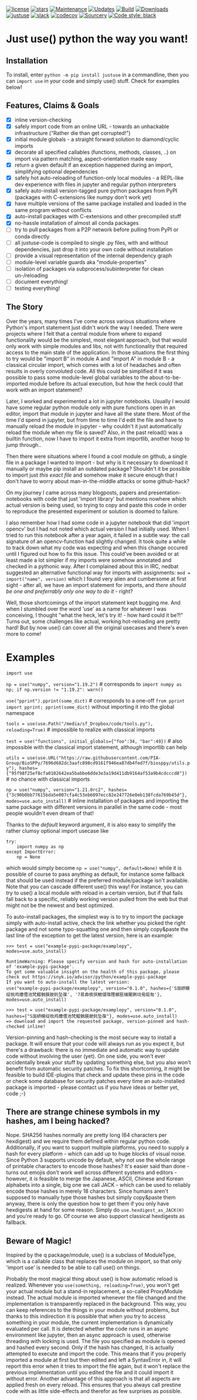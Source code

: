[![license](https://img.shields.io/github/license/amogorkon/justuse)](https://github.com/amogorkon/justuse/blob/master/LICENSE)
[![stars](https://img.shields.io/github/stars/amogorkon/justuse?style=plastic)](https://github.com/amogorkon/justuse/stargazers)
[![Maintenance](https://img.shields.io/badge/Maintained%3F-yes-green.svg)](https://GitHub.com/amogorkon/justuse/graphs/commit-activity)
[![Updates](https://pyup.io/repos/github/amogorkon/justuse/shield.svg)](https://pyup.io/repos/github/amogorkon/justuse/)
[![Build](https://github.com/amogorkon/justuse/actions/workflows/blank.yml/badge.svg?branch=main)](https://github.com/amogorkon/justuse/actions/workflows/blank.yml)
[![Downloads](https://pepy.tech/badge/justuse)](https://pepy.tech/project/justuse)
[![justuse](https://snyk.io/advisor/python/justuse/badge.svg)](https://snyk.io/advisor/python/justuse)
[![slack](https://img.shields.io/badge/slack-@justuse-purple.svg?logo=slack)](https://join.slack.com/t/justuse/shared_invite/zt-tot4bhq9-_qIXBdeiRIfhoMjxu0EhFw)
[![codecov](https://codecov.io/gh/amogorkon/justuse/branch/main/graph/badge.svg?token=ROM5GP7YGV)](https://codecov.io/gh/amogorkon/justuse)
[![Sourcery](https://img.shields.io/badge/Sourcery-enabled-brightgreen)](https://sourcery.ai)
<a href="https://github.com/psf/black"><img alt="Code style: black" src="https://img.shields.io/badge/code%20style-black-000000.svg"></a>

# Just use() python the way you want!

## Installation
To install, enter `python -m pip install justuse` in a commandline, then you can `import use` in your code and simply use() stuff. Check for examples below!

## Features, Claims & Goals

- [x] inline version-checking
- [x] safely import code from an online URL - towards an unhackable infrastructure ("Rather die than get corrupted!")
- [x] initial module globals - a straight forward solution to diamond/cyclic imports
- [x] decorate all specified callables (functions, methods, classes, ..) on import via pattern matching, aspect-orientation made easy
- [x] return a given default if an exception happened during an import, simplifying optional dependencies
- [x] safely hot auto-reloading of function-only local modules - a REPL-like dev experience with files in jupyter and regular python interpreters
- [x] safely auto-install version-tagged pure python packages from PyPI (packages with C-extensions like numpy don't work yet)
- [x] have multiple versions of the same package installed and loaded in the same program without conflicts
- [x] auto-install packages with C-extensions and other precompiled stuff
- [x] no-hassle installation of almost all conda packages
- [ ] try to pull packages from a P2P network before pulling from PyPI or conda directly
- [ ] all justuse-code is compiled to single .py files, with and without dependencies, just drop it into your own code without installation
- [ ] provide a visual representation of the internal dependency graph
- [ ] module-level variable guards aka "module-properties"
- [ ] isolation of packages via subprocess/subinterpreter for clean un-/reloading
- [ ] document everything!
- [ ] testing everything!

## The Story
Over the years, many times I've come across various situations where Python's import statement just didn't work the way I needed.
There were projects where I felt that a central module from where to expand functionality would be the simplest, most elegant approach, but that would only work with simple modules and libs, not with functionality that required access to the main state of the application. In those situations the first thing to try would be "import B" in module A and "import A" in module B - a classical circular import, which comes with a lot of headaches and often results in overly convoluted code. All this could be simplified if it was possible to pass some module-level global variables to the about-to-be-imported module before its actual execution, but how the heck could that work with an import statement?

Later, I worked and experimented a lot in jupyter notebooks. Usually I would have some regular python module only with pure functions open in an editor, import that module in jupyter and have all the state there. Most of the time I'd spend in jupyter, but from time to time I'd edit the file and have to manually reload the module in jupyter - why couldn't it just automatically reload the module when my file is saved? Also, in the past reload() was a builtin function, now I have to import it extra from importlib, another hoop to jump through..

Then there were situations where I found a cool module on github, a single file in a package I wanted to import - but why is it necessary to download it manually or maybe pip install an outdated package? Shouldn't it be possible to import just *this exact file* and somehow make it secure enough that I don't have to worry about man-in-the-middle attacks or some github-hack?

On my journey I came across many blogposts, papers and presentation-notebooks with code that just 'import library' but mentions nowhere which actual version is being used, so  trying to copy and paste this code in order to reproduce the presented experiment or solution is doomed to failure.

I also remember how I had some code in a jupyter notebook that did 'import opencv' but I had not noted which actual version I had initially used. When I tried to run this notebook after a year again, it failed in a subtle way: the call signature of an opencv-function had slightly changed. It took quite a while to track down what my code was expecting and when this change occured until I figured out how to fix this issue. This could've been avoided or at least made a lot simpler if my imports were somehow annotated and checked in a pythonic way. After I complained about this in IRC, nedbat suggested an alternative functional way for imports with assignments: `mod = import("name", version)` which I found very alien and cumbersome at first sight - after all, we have an import statement for imports, and *there should be one and preferrably only one way to do it* - right?

Well, those shortcomings of the import statement kept bugging me. And when I stumbled over the word 'use' as a name for whatever I was conceiving, I thought "what the heck, let's try it! - how hard could it be?!" Turns out, some challenges like actual, working hot-reloading are pretty hard! But by now use() can cover all the original usecases and there's even more to come!

# Examples

 `import use`
 
 `np = use("numpy", version="1.19.2")`  # corresponds to `import numpy as np; if np.version != "1.19.2": warn()`
 
 `use("pprint").pprint(some_dict)`  # corresponds to a one-off `from pprint import pprint; pprint(some_dict)` without importing it into the global namespace
 
 `tools = use(use.Path("/media/sf_Dropbox/code/tools.py"), reloading=True)`  # impossible to realize with classical imports
 
 `test = use("functions", initial_globals={"foo":34, "bar":49})`  # also impossible with the classical import statement, although importlib can help
 
 `utils = use(use.URL("https://raw.githubusercontent.com/PIA-Group/BioSPPy/7696d682dc3aafc898cd9161f946ea87db4fed7f/biosppy/utils.py"),
            hashes={"95f98f25ef8cfa0102642ea5babbe6dde3e3a19d411db9164af53a9b4cdcccd8"})`  # no chance with classical imports
            
 `np = use("numpy", version="1.21.0rc2", hashes={"3c90b0bb77615bda5e007cfa4c53eb6097ecc82e247726e0eb138fcda769b45d"}, modes=use.auto_install)` # inline installation of packages and importing the same package with different versions in parallel in the same code - most people wouldn't even dream of that!

Thanks to the *default* keyword argument, it is also easy to simplify the rather clumsy optional import usecase like

```
try:
    import numpy as np
except ImportError:
    np = None
```
which would simply become
`np = use("numpy", default=None)`
while it is possible of course to pass anything as default, for instance some fallback that should be used instead if the preferred module/package isn't available. Note that you can cascade different use() this way! For instance, you can try to use() a local module with reload in a certain version, but if that fails fall back to a specific, reliably working version pulled from the web but that might not be the newest and best optimized.

To auto-install packages, the simplest way is to try to import the package simply with auto-install active, check the link whether you picked the right package and not some typo-squatting one and then simply copy&paste the last line of the exception to get the latest version, here is an example:

```
>>> test = use("example-pypi-package/examplepy", modes=use.auto_install)

RuntimeWarning: Please specify version and hash for auto-installation of 'example-pypi-package'. 
To get some valuable insight on the health of this package, please check out https://snyk.io/advisor/python/example-pypi-package
If you want to auto-install the latest version: 
use("example-pypi-package/examplepy", version="0.1.0", hashes={'S㵈蛴瞙绽㡃鸡㜖僼池梵鰼䯐朠鉂䤜坠葆', '7易搻倐㺍䚡儙琟陻㿷匦䗯闍脷䇅㫄烶匆'}, modes=use.auto_install)  

>>> test = use("example-pypi-package/examplepy", version="0.1.0", hashes={"S㵈蛴瞙绽㡃鸡㜖僼池梵鰼䯐朠鉂䤜坠葆"}, modes=use.auto_install)
=> download and import the requested package, version-pinned and hash-checked inline!
```
Version-pinning and hash-checking is the most secure way to install a package. It will ensure that your code will always run as you expect it, but there's a drawback: there is no immediate and automatic way to update code without involving the user (yet). On one side, you won't ever accidentally break your stuff by updating something else, but you also won't benefit from automatic security patches. To fix this shortcoming, it might be feasible to build IDE-plugins that check and update these pins in the code or check some database for security patches every time an auto-installed package is imported - please contact us if you have ideas or better yet, code ;-)


## There are strange chinese symbols in my hashes, am I being hacked?
Nope. SHA256 hashes normally are pretty long (64 characters per hexdigest) and we require them defined within regular python code. Additionally, if you want to support multiple platforms, you need to supply a hash for every platform - which can add up to huge blocks of visual noise. Since Python 3 supports unicode by default, why not use the whole range of printable characters to encode those hashes? It's easier said than done - turns out emojis don't work well across different systems and editors - however, it *is* feasible to merge the Japanese, ASCII, Chinese and Korean alphabets into a single, big one we call JACK - which can be used to reliably encode those hashes in merely 18 characters. Since humans aren't supposed to manually type those hashes but simply copy&paste them anyway, there is only the question how to get them if you only have hexdigests at hand for some reason. Simply do `use.hexdigest_as_JACK(H)` and you're ready to go. Of course we also support classical hexdigests as fallback.

## Beware of Magic!
Inspired by the q package/module, use() is a subclass of ModuleType, which is a callable class that replaces the module on import, so that only 'import use' is needed to be able to call use() on things.

Probably the most magical thing about use() is how automatic reload is realized. Whenever you `use(something, reloading=True)`, you won't get your actual module but a stand-in replacement, a so-called ProxyModule instead. The actual module is imported whenever the file changed and the implementation is transparently replaced in the background. This way, you can keep references to the things in your module without problems, but thanks to this indirection it is possible that when you try to access something in your module, the current implementation is dynamically evaluated per call. It is detected whether the code runs in an async environment like jupyter, then an async approach is used, otherwise threading with locking is used.
The file you specified as module is opened and hashed every second. Only if the hash has changed, it is actually attempted to execute and import the code. This means that if you properly imported a module at first but then edited and left a SyntaxError in, it will report this error when it tries to import the file again, but it won't replace the previous implementation until you edited the file and it could import it without error.
Another advantage of this approach is that all aspects are applied fresh on every reload. This ensures that you always call prestine code with as little side-effects and therefor as few surprises as possible.
